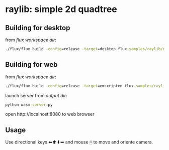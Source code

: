 # raylib: simple 2d quadtree

## Building for desktop

from *flux workspace dir*:
```cmd
./flux/flux build -config=release -target=desktop flux-samples/raylib/quadtree
```

## Building for web

from *flux workspace dir*:
```cmd
./flux/flux build -config=release -target=emscripten flux-samples/raylib/quadtree
```

launch server from *output dir*:
```cmd
python wasm-server.py
```
 open http://localhost:8080 to web browser

## Usage

Use directional keys ⬅⬆⬇➡ and mouse 🖱 to move and oriente camera.
